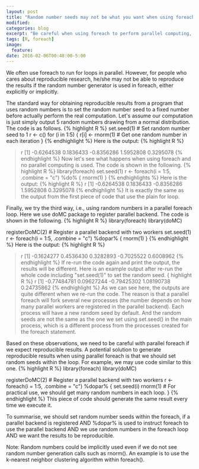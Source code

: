 ```yaml
---
layout: post
title: "Random number seeds may not be what you want when using foreach"
modified:
categories: blog
excerpt: "Be careful when using foreach to perform parallel computing, because the random number generator seed may not be what you expected."
tags: [R, foreach]
image:
  feature:
date: 2016-02-06T00:48:00-5:00
---
```


We often use foreach to run for loops in parallel. However, for people who cares about reproducible research, he/she may not be able to reproduce the results if the random number generator is used in foreach, either explicitly or implicitly.

The standard way for obtaining reproducible results from a program that uses random numbers is to set the random number seed to a fixed number before actually perform the real computation. Let's assume our computation is just simply output 5 random numbers drawing from a normal distribution. The code is as follows.
{% highlight R %}
set.seed(1)  # Set random number seed to 1
r <- c()
for (i in 1:5) {
    r[i] <- rnorm(1)  # Get one random number in each iteration
}
{% endhighlight %}
Here is the output:
{% highlight R %} 
> r
[1] -0.6264538  0.1836433 -0.8356286  1.5952808  0.3295078
{% endhighlight %} 
Now let's see what happens when using foreach and no parallel computing is used. The code is shown in the following.
{% highlight R %} 
library(foreach)
set.seed(1)
r <- foreach(i = 1:5, .combine = "c") %do% {
    rnorm(1)
}
{% endhighlights %} 
Here is the output:
{% highlight R %} 
> r
[1] -0.6264538  0.1836433 -0.8356286  1.5952808  0.3295078
{% endhighlight %} 
It is exactly the same as the output from the first piece of code that use the plain for loop.

Finally, we try the third way, i.e., using random numbers in a parallel foreach loop. Here we use doMC package to register parallel backend. The code is shown in the following.
{% highlight R %} 
library(foreach)
library(doMC)

registerDoMC(2)  # Register a parallel backend with two workers
set.seed(1)
r <- foreach(i = 1:5, .combine = "c") %dopar% {
    rnorm(1)
}
{% endhighlight %} 
Here is the output:
{% highlight R %} 
> r
[1] -0.1624277  0.4536430  0.3282893 -0.7025522  0.6008962
{% endhighlight %} 
If re-run the code again and print the output, the results will be different. Here is an example output after re-run the whole code including "set.seed(1)" to set the random seed.
{ highlight R %}
> r
[1] -0.77484781  0.09627244 -0.79425302  1.08190738  0.24735862
{% endhighlight %}
As we can see here, the outputs are quite different when we re-run the code. The reason is that a parallel foreach will fork several new processes (the number depends on how many parallel workers are registered in the parallel backend). Each process will have a new random seed by default. And the random seeds are not the same as the one we set using set.seed() in the main process, which is a different process from the processes created for the foreach statement.

Based on these observations, we need to be careful with parallel foreach if we expect reproducible results. A potential solution to generate reproducible results when using parallel foreach is that we should set random seeds within the loop. For example, we may use code similar to this one.
{% highlight R %} 
library(foreach)
library(doMC)

registerDoMC(2)  # Register a parallel backend with two workers
r <- foreach(i = 1:5, .combine = "c") %dopar% {
    set.seed(i)
    rnorm(1)  # For practical use, we should get many random numbers in each loop.
}
{% endhighlight %} 
This piece of code should generate the same result every time we execute it.

To summarise, we should set random number seeds within the foreach, if a parallel backend is registered AND %dopar% is used to instruct foreach to use the parallel backend AND we use random numbers in the foreach loop AND we want the results to be reproducible.

Note: Random numbers could be implicitly used even if we do not see random number generation calls such as rnorm(). An example is to use the k-nearest neighbor clustering algorithm within foreach().

